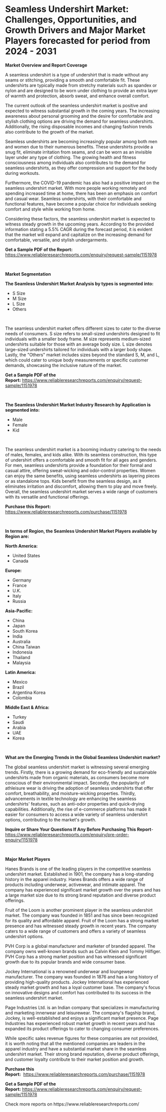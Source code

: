 <p><h1>Seamless Undershirt Market: Challenges, Opportunities, and Growth Drivers and Major Market Players forecasted for period from 2024 - 2031</h1></p><p><strong>Market Overview and Report Coverage</strong></p>
<p><p>A seamless undershirt is a type of undershirt that is made without any seams or stitching, providing a smooth and comfortable fit. These undershirts are typically made from stretchy materials such as spandex or nylon and are designed to be worn under clothing to provide an extra layer of warmth and protection, absorb sweat, and enhance overall comfort.</p><p>The current outlook of the seamless undershirt market is positive and expected to witness substantial growth in the coming years. The increasing awareness about personal grooming and the desire for comfortable and stylish clothing options are driving the demand for seamless undershirts. Additionally, the rising disposable incomes and changing fashion trends also contribute to the growth of the market.</p><p>Seamless undershirts are becoming increasingly popular among both men and women due to their numerous benefits. These undershirts provide a snug fit, eliminate irritation from seams, and can be worn as an invisible layer under any type of clothing. The growing health and fitness consciousness among individuals also contributes to the demand for seamless undershirts, as they offer compression and support for the body during workouts.</p><p>Furthermore, the COVID-19 pandemic has also had a positive impact on the seamless undershirt market. With more people working remotely and spending increased time at home, there has been an emphasis on comfort and casual wear. Seamless undershirts, with their comfortable and functional features, have become a popular choice for individuals seeking comfort and style while working from home.</p><p>Considering these factors, the seamless undershirt market is expected to witness steady growth in the upcoming years. According to the provided information stating a 5.5% CAGR during the forecast period, it is evident that the market will expand and capitalize on the increasing demand for comfortable, versatile, and stylish undergarments.</p></p>
<p><strong>Get a Sample PDF of the Report:</strong> <a href="https://www.reliableresearchreports.com/enquiry/request-sample/1151978">https://www.reliableresearchreports.com/enquiry/request-sample/1151978</a></p>
<p>&nbsp;</p>
<p><strong>Market Segmentation</strong></p>
<p><strong>The Seamless Undershirt Market Analysis by types is segmented into:</strong></p>
<p><ul><li>S Size</li><li>M Size</li><li>L Size</li><li>Others</li></ul></p>
<p>&nbsp;</p>
<p><p>The seamless undershirt market offers different sizes to cater to the diverse needs of consumers. S size refers to small-sized undershirts designed to fit individuals with a smaller body frame. M size represents medium-sized undershirts suitable for those with an average body size. L size denotes large-sized undershirts tailored for individuals with a larger body shape. Lastly, the "Others" market includes sizes beyond the standard S, M, and L, which could cater to unique body measurements or specific customer demands, showcasing the inclusive nature of the market.</p></p>
<p><strong>Get a Sample PDF of the Report:</strong>&nbsp;<a href="https://www.reliableresearchreports.com/enquiry/request-sample/1151978">https://www.reliableresearchreports.com/enquiry/request-sample/1151978</a></p>
<p>&nbsp;</p>
<p><strong>The Seamless Undershirt Market Industry Research by Application is segmented into:</strong></p>
<p><ul><li>Male</li><li>Female</li><li>Kid</li></ul></p>
<p>&nbsp;</p>
<p><p>The seamless undershirt market is a booming industry catering to the needs of males, females, and kids alike. With its seamless construction, this type of undershirt offers a comfortable and smooth fit for all ages and genders. For men, seamless undershirts provide a foundation for their formal and casual attire, offering sweat-wicking and odor-control properties. Women can enjoy the same benefits, using seamless undershirts as layering pieces or as standalone tops. Kids benefit from the seamless design, as it eliminates irritation and discomfort, allowing them to play and move freely. Overall, the seamless undershirt market serves a wide range of customers with its versatile and functional offerings.</p></p>
<p><strong>Purchase this Report:</strong>&nbsp; <a href="https://www.reliableresearchreports.com/purchase/1151978">https://www.reliableresearchreports.com/purchase/1151978</a></p>
<p>&nbsp;</p>
<p><strong>In terms of Region, the Seamless Undershirt Market Players available by Region are:</strong></p>
<p>
    <p> <strong> North America: </strong>
        <ul>
            <li>United States</li>
            <li>Canada</li>
        </ul>
        </p> 
    <p> <strong> Europe: </strong>
        <ul>
            <li>Germany</li>
            <li>France</li>
            <li>U.K.</li>
            <li>Italy</li>
            <li>Russia</li>
        </ul>
        </p> 
    <p> <strong> Asia-Pacific: </strong>
        <ul>
            <li>China</li>
            <li>Japan</li>
            <li>South Korea</li>
            <li>India</li>
            <li>Australia</li>
            <li>China Taiwan</li>
            <li>Indonesia</li>
            <li>Thailand</li>
            <li>Malaysia</li>
        </ul>
        </p> 
    <p> <strong> Latin America: </strong>
        <ul>
            <li>Mexico</li>
            <li>Brazil</li>
            <li>Argentina Korea</li>
            <li>Colombia</li>
        </ul>
        </p> 
    <p> <strong> Middle East & Africa: </strong>
        <ul>
            <li>Turkey</li>
            <li>Saudi</li>
            <li>Arabia</li>
            <li>UAE</li>
            <li>Korea</li>
        </ul>
    </p>
    </p>
<p>&nbsp;</p>
<p><strong>What are the Emerging Trends in the Global Seamless Undershirt market?</strong></p>
<p><p>The global seamless undershirt market is witnessing several emerging trends. Firstly, there is a growing demand for eco-friendly and sustainable undershirts made from organic materials, as consumers become more conscious of their environmental impact. Secondly, the popularity of athleisure wear is driving the adoption of seamless undershirts that offer comfort, breathability, and moisture-wicking properties. Thirdly, advancements in textile technology are enhancing the seamless undershirts' features, such as anti-odor properties and quick-drying capabilities. Additionally, the rise of e-commerce platforms has made it easier for consumers to access a wide variety of seamless undershirt options, contributing to the market's growth.</p></p>
<p><strong>Inquire or Share Your Questions If Any Before Purchasing This Report</strong>- <a href="https://www.reliableresearchreports.com/enquiry/pre-order-enquiry/1151978">https://www.reliableresearchreports.com/enquiry/pre-order-enquiry/1151978</a></p>
<p>&nbsp;</p>
<p><strong>Major Market Players</strong></p>
<p><p>Hanes Brands is one of the leading players in the competitive seamless undershirt market. Established in 1901, the company has a long-standing history in the apparel industry. Hanes Brands offers a wide range of products including underwear, activewear, and intimate apparel. The company has experienced significant market growth over the years and has a large market size due to its strong brand reputation and diverse product offerings.</p><p>Fruit of the Loom is another prominent player in the seamless undershirt market. The company was founded in 1851 and has since been recognized for its quality and affordable apparel. Fruit of the Loom has a strong market presence and has witnessed steady growth in recent years. The company caters to a wide range of customers and offers a variety of seamless undershirt options.</p><p>PVH Corp is a global manufacturer and marketer of branded apparel. The company owns well-known brands such as Calvin Klein and Tommy Hilfiger. PVH Corp has a strong market position and has witnessed significant growth due to its popular brands and wide consumer base.</p><p>Jockey International is a renowned underwear and loungewear manufacturer. The company was founded in 1876 and has a long history of providing high-quality products. Jockey International has experienced steady market growth and has a loyal customer base. The company's focus on innovative designs and comfort has contributed to its success in the seamless undershirt market.</p><p>Page Industries Ltd. is an Indian company that specializes in manufacturing and marketing innerwear and leisurewear. The company's flagship brand, Jockey, is well-established and enjoys a significant market presence. Page Industries has experienced robust market growth in recent years and has expanded its product offerings to cater to changing consumer preferences.</p><p>While specific sales revenue figures for these companies are not provided, it is worth noting that all the mentioned companies are leaders in the apparel industry and have a substantial market share in the seamless undershirt market. Their strong brand reputation, diverse product offerings, and customer loyalty contribute to their market position and growth.</p></p>
<p><strong>Purchase this Report:</strong>&nbsp;&nbsp;<a href="https://www.reliableresearchreports.com/purchase/1151978">https://www.reliableresearchreports.com/purchase/1151978</a></p>
<p></p>
<p><strong>Get a Sample PDF of the Report:</strong>&nbsp;<a href="https://www.reliableresearchreports.com/enquiry/request-sample/1151978">https://www.reliableresearchreports.com/enquiry/request-sample/1151978</a></p>
<p>Check more reports on https://www.reliableresearchreports.com/</p>